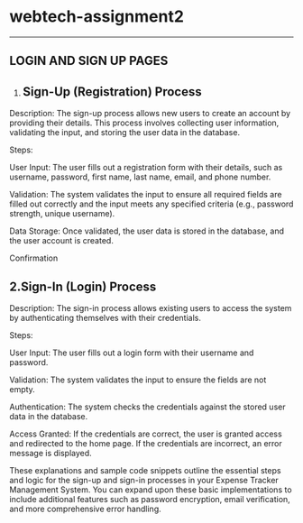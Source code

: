 # webtech-assignment2
--------------------
LOGIN AND SIGN UP PAGES
-----------------------


1. Sign-Up (Registration) Process
   -----------------------------
   
Description: The sign-up process allows new users to create an account by providing their details. This process involves collecting user information, validating the input, and storing the user data in the database.

Steps:

User Input: The user fills out a registration form with their details, such as username, password, first name, last name, email, and phone number.

Validation: The system validates the input to ensure all required fields are filled out correctly and the input meets any specified criteria (e.g., password strength, unique username).

Data Storage: Once validated, the user data is stored in the database, and the user account is created.

Confirmation


2.Sign-In (Login) Process
-------------------------
Description: The sign-in process allows existing users to access the system by authenticating themselves with their credentials.

Steps:

User Input: The user fills out a login form with their username and password.

Validation: The system validates the input to ensure the fields are not empty.

Authentication: The system checks the credentials against the stored user data in the database.

Access Granted: If the credentials are correct, the user is granted access and redirected to the home page. If the credentials are incorrect, an error message is displayed.



These explanations and sample code snippets outline the essential steps and logic for the sign-up and sign-in processes in your Expense Tracker Management System. You can expand upon these basic implementations to include additional features such as password encryption, email verification, and more comprehensive error handling.

